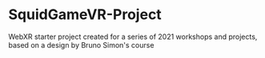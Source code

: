 # SquidGameVR-Project
WebXR starter project created for a series of 2021 workshops and projects, based on a design by Bruno Simon's course
